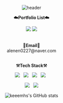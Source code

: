<div align="center">
	
![header](https://capsule-render.vercel.app/api?type=cylinder&color=auto&height=150&section=header&text=Welcome&fontSize=80&animation=fadeIn&fontAlignY=48&desc=Welcome%20to%20keeemhs%20github&descAlignY=70&descAlign=64)
</div>

<p align="center">
	<Strong>☁️Portfolio List☁️</Strong><br />
	<p align="center">
	<img src="https://img.shields.io/badge/Notion-b4f5bd?style=flat&logo=Notion&logoColor=black"/>
    	<img src="https://img.shields.io/badge/Tistory-b4f5bd?style=flat&logo=Tistory&logoColor=black"/><br /><br /><br />
	<Strong >📧Email📧</Strong><br>alenen0227@naver.com<br><br>
</p>

<p align="center">
	<Strong>⚒️Tech Stack⚒️</Strong><br>
</p>
<p align="center" display="inline-block">
	<img src="https://img.shields.io/badge/HTML5-E34F26?style=flat&logo=html5&logoColor=white"/>&nbsp;&nbsp;
	<img src="https://img.shields.io/badge/CSS3-1572B6?style=flat&logo=css3&logoColor=white"/>&nbsp;&nbsp;
	<img src="https://img.shields.io/badge/JavaScript-gray?style=flat&logo=JavaScript&logoColor=F7DF1E"/>&nbsp;&nbsp;
	<img src="https://img.shields.io/badge/React-white?style=flat&logo=React&logoColor=61DAFB"/>&nbsp;&nbsp;
</p>

<p align="center" display="inline-block">
	<img src="https://img.shields.io/badge/MySQL-f1d8d9?style=flat&logo=MySQL&logoColor=4479A1"/>&nbsp;&nbsp;
	<img src="https://img.shields.io/badge/Bootstrap-yellow?style=flat&logo=Bootstrap&logoColor=7952B3"/>
</p>



<div align="center">
    
![keeemhs's GitHub stats](https://github-readme-stats.vercel.app/api?username=keeemhs&show_icons=true&theme=radical)
</div>



